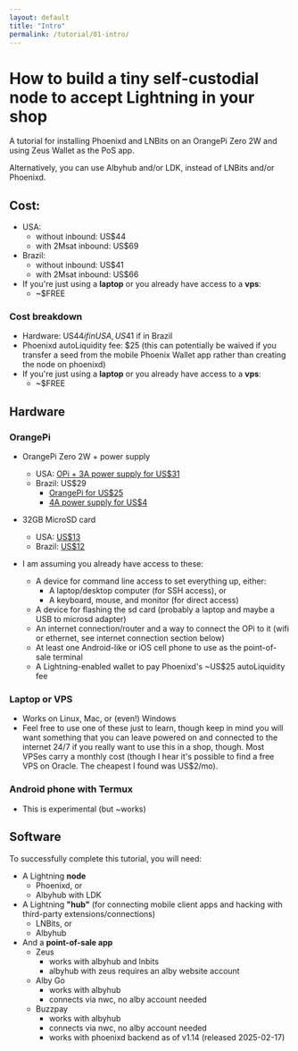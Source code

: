 ```yaml
---
layout: default
title: "Intro"
permalink: /tutorial/01-intro/
---
```


# How to build a tiny self-custodial node to accept Lightning in your shop

A tutorial for installing Phoenixd and LNBits on an OrangePi Zero 2W and using Zeus Wallet as the PoS app.

Alternatively, you can use Albyhub and/or LDK, instead of LNBits and/or Phoenixd.

## Cost:
- USA:
  - without inbound: US$44
  - with 2Msat inbound: US$69
- Brazil:
  - without inbound: US$41
  - with 2Msat inbound: US$66
- If you're just using a **laptop** or you already have access to a **vps**:
  - ~$FREE

### Cost breakdown
- Hardware: US$44 if in USA, US$41 if in Brazil
- Phoenixd autoLiquidity fee: $25 (this can potentially be waived if you transfer a seed from the mobile Phoenix Wallet app rather than creating the node on phoenixd)
- If you're just using a **laptop** or you already have access to a **vps**:
  - ~$FREE
## Hardware
### OrangePi
- OrangePi Zero 2W + power supply
  - USA: [OPi + 3A power supply for US$31](https://www.amazon.com/Orange-Pi-Zero-2W-Development/dp/B0CHMT4SJW/)
  - Brazil: US$29
    - [OrangePi for US$25](https://www.aliexpress.com/item/1005006016355138.html)
    - [4A power supply for US$4](https://www.aliexpress.com/item/1005005078736401.html)

- 32GB MicroSD card
  - USA: [US$13](https://www.amazon.com/SanDisk-Extreme-microSDHC-Memory-Adapter/dp/B06XYHN68L)
  - Brazil: [US$12](https://www.amazon.com.br/SanDisk-Extreme-microSDHC-Memory-Adapter/dp/B06XYHN68L)

- I am assuming you already have access to these:
  - A device for command line access to set everything up, either:
    - A laptop/desktop computer (for SSH access), or
    - A keyboard, mouse, and monitor (for direct access)
  - A device for flashing the sd card (probably a laptop and maybe a USB to microsd adapter)
  - An internet connection/router and a way to connect the OPi to it (wifi or ethernet, see internet connection section below)
  - At least one Android-like or iOS cell phone to use as the point-of-sale terminal
  - A Lightning-enabled wallet to pay Phoenixd's ~US$25 autoLiquidity fee

### Laptop or VPS
- Works on Linux, Mac, or (even!) Windows
- Feel free to use one of these just to learn, though keep in mind you will want something that you can leave powered on and connected to the internet 24/7 if you really want to use this in a shop, though. Most VPSes carry a monthly cost (though I hear it's possible to find a free VPS on Oracle. The cheapest I found was US$2/mo).

### Android phone with Termux
- This is experimental (but ~works)

## Software

To successfully complete this tutorial, you will need:

- A Lightning **node**
  - Phoenixd, or
  - Albyhub with LDK
- A Lightning **"hub"** (for connecting mobile client apps and hacking with third-party extensions/connections)
  - LNBits, or
  - Albyhub
- And a **point-of-sale app**
  - Zeus
    - works with albyhub and lnbits
    - albyhub with zeus requires an alby website account
  - Alby Go
    - works with albyhub
    - connects via nwc, no alby account needed
  - Buzzpay
    - works with albyhub
    - connects via nwc, no alby account needed
    - works with phoenixd backend as of v1.14 (released 2025-02-17)
